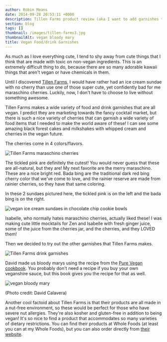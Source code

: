 ```yaml
---
author: Robin Means
date: 2014-09-28 20:53:11 +0000
description: Tillen Farms product review (aka I want to add garnishes to everything!)
section: blog
tags: []
thumbnail: /images/tillen-farms3.jpg
thumbnailAlt: vegan bloody mary
title: Vegan Food/drink Garnishes
---
```


As much as I love everything cute, I tend to shy away from cute things that I think that are made with toxic on non-vegan ingredients. This is an extremely difficult thing to do, because there are so many adorable kawaii things that aren't vegan or have chemicals in them.

Until I discovered [Tillen Farms](http://www.tillenfarms.com/), I would have rather had an ice cream sundae with no cherry than use one of those super cute, yet confidently bad for me maraschino cherries. Luckily, now, I don't have to choose to live without something awesome.

Tillen Farms makes a wide variety of food and drink garnishes that are all vegan. I predict they are marketing towards the fancy cocktail market, but there is such a nice variety of cherries that can garnish a wide variety of food items that I needed to make the world aware of these! I can see some amazing black forest cakes and milkshakes with whipped cream and cherries in the vegan future.

The cherries come in 4 colors/flavors.

![Tillen Farms maraschino cherries](/images/tillen-farms1.jpg)

The tickled pink are definitely the cutest! You would never guess that these are all-natural, but they are! My next favorite are the merry maraschino. These are a nice bright red. Bada bing are the traditional dark red bing cherry color that we've come to love, and the rainier reserve are made from rainier cherries, so they have that same coloring.

In these 2 sundaes pictured here, the tickled pink is on the left and the bada bing is on the right.

![vegan ice cream sundaes in chocolate chip cookie bowls](/images/cookie-bowl6.jpg)

Isabelle, who normally hates maraschino cherries, actually liked these! I was making cute little mocktails for Zen and Isabelle with fresh ginger juice, some of the juice from the cherries jar, and the cherries, and they LOVED them!

Then we decided to try out the other garnishes that Tillen Farms makes.

![Tillen Farms drink garnishes](/images/tillen-farms2.jpg)

David made us bloody marys using the recipe from the [Pure Vegan cookbook](http://www.josephshuldiner.com/blog/). You probably don't need a recipe if you buy your own veganshire sauce, but this book gives you the recipe for that as well.

![vegan bloody mary](/images/tillen-farms3.jpg)

(Photo credit: David Calavera)

Another cool factoid about Tillen Farms is that their products are all made in a nut-free environment, so these would be perfect for those who have severe nut allergies. They're also kosher and gluten-free in addition to being vegan! It's so nice to find a product that accommodates so many varieties of dietary restrictions. You can find their products at Whole Foods (at least you can at my Whole Foods), but you can also order directly from [their website](http://www.tillenfarms.com/).

